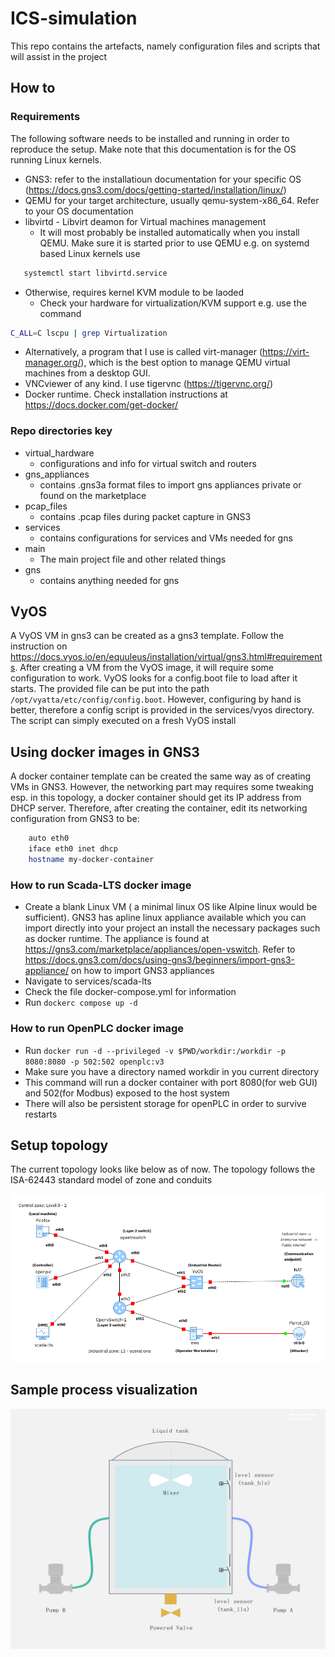 # ICS-simulation
This repo contains the artefacts, namely configuration files and scripts that will assist in the project

## How to
### Requirements
The following software needs to be installed and running in order to reproduce the setup. Make note that this documentation is for the OS running Linux kernels.
- GNS3: refer to the installatioun documentation for your specific OS (https://docs.gns3.com/docs/getting-started/installation/linux/)
- QEMU for your target architecture, usually qemu-system-x86_64. Refer to your OS documentation
- libvirtd - Libvirt deamon for Virtual machines management
  - It will most probably be installed automatically when you install QEMU. Make sure it is started prior to use QEMU e.g. on systemd based Linux kernels use 
 ```bash
    systemctl start libvirtd.service
 ```
  - Otherwise, requires kernel KVM module to be laoded
    + Check your hardware for virtualization/KVM support e.g. use the command
 ```bash
 C_ALL=C lscpu | grep Virtualization
``` 
  - Alternatively, a program that I use is called virt-manager (https://virt-manager.org/), which is the best option to manage QEMU virtual machines from a desktop GUI.
- VNCviewer of any kind. I use tigervnc (https://tigervnc.org/)
- Docker runtime. Check installation instructions at https://docs.docker.com/get-docker/

### Repo directories key
- virtual_hardware
  + configurations and info for virtual switch and routers
- gns_appliances
  + contains .gns3a format files to import gns appliances private or found on the marketplace
- pcap_files
  + contains .pcap files during packet capture in GNS3
- services
  + contains configurations for services and VMs needed for gns
- main  
  + The main project file and other related things
- gns
  + contains anything needed for gns

## VyOS
A VyOS VM in gns3 can be created as a gns3 template. Follow the instruction on https://docs.vyos.io/en/equuleus/installation/virtual/gns3.html#requirements.
After creating a VM from the VyOS image, it will require some configuration to work. VyOS looks for a config.boot file to load after it starts. The provided file can be put into the path `/opt/vyatta/etc/config/config.boot`. However, configuring by hand is better, therefore a config script is provided in the services/vyos directory. The script can simply executed on a fresh VyOS install

## Using docker images in GNS3
A docker container template can be created the same way as of creating VMs in GNS3. However, the networking part may requires some tweaking esp. in this topology, a docker container should get its IP address from DHCP server. Therefore, after creating the container, edit its networking configuration from GNS3 to be:

```bash
    auto eth0
    iface eth0 inet dhcp
    hostname my-docker-container
```
### How to run Scada-LTS docker image
- Create a blank Linux VM ( a minimal linux OS like Alpine linux would be sufficient). GNS3 has apline linux appliance available which you can import directly into your project an install the necessary packages such as docker runtime. The appliance is found at https://gns3.com/marketplace/appliances/open-vswitch. Refer to https://docs.gns3.com/docs/using-gns3/beginners/import-gns3-appliance/ on how to import GNS3 appliances
- Navigate to services/scada-lts
- Check the file docker-compose.yml for information
- Run `dockerc compose up -d`

### How to run OpenPLC docker image
- Run `docker run -d --privileged -v $PWD/workdir:/workdir -p 8080:8080 -p 502:502 openplc:v3`
- Make sure you have a directory named workdir in you current directory
- This command will run a docker container with port 8080(for web GUI) and 502(for Modbus) exposed to the host system
- There will also be persistent storage for openPLC in order to survive restarts


## Setup topology
The current topology looks like below as of now. The topology follows the ISA-62443 standard model of zone and conduits

<img src="/screenshots/ics_mod4.png" alt="Alt text" >

## Sample process visualization

<img src="/screenshots/process_visual.jpg" alt="Alt text" width="512" 
     height="384" >
